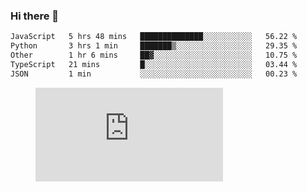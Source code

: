 ### Hi there 👋

<!--START_SECTION:waka-->

```txt
JavaScript   5 hrs 48 mins   ██████████████░░░░░░░░░░░   56.22 %
Python       3 hrs 1 min     ███████▒░░░░░░░░░░░░░░░░░   29.35 %
Other        1 hr 6 mins     ██▓░░░░░░░░░░░░░░░░░░░░░░   10.75 %
TypeScript   21 mins         █░░░░░░░░░░░░░░░░░░░░░░░░   03.44 %
JSON         1 min           ░░░░░░░░░░░░░░░░░░░░░░░░░   00.23 %
```

<!--END_SECTION:waka-->

<figure><embed src="https://wakatime.com/share/@018c1236-80d1-4209-b291-9f1e9534668f/bb944d0f-92e3-48f1-94a5-d3c1d0ffe8d4.svg"></embed></figure>

<!--
**kraibse/kraibse** is a ✨ _special_ ✨ repository because its `README.md` (this file) appears on your GitHub profile.

Here are some ideas to get you started:

- 🔭 I’m currently working on ...
- 🌱 I’m currently learning ...
- 👯 I’m looking to collaborate on ...
- 🤔 I’m looking for help with ...
- 💬 Ask me about ...
- 📫 How to reach me: ...
- 😄 Pronouns: ...
- ⚡ Fun fact: ...
-->
